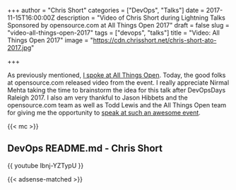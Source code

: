 +++
author = "Chris Short"
categories = ["DevOps", "Talks"]
date = 2017-11-15T16:00:00Z
description = "Video of Chris Short during Lightning Talks Sponsored by opensource.com at All Things Open 2017"
draft = false
slug = "video-all-things-open-2017"
tags = ["devops", "talks"]
title = "Video: All Things Open 2017"
image = "https://cdn.chrisshort.net/chris-short-ato-2017.jpg"

+++

As previously mentioned, [I spoke at All Things Open](/all-things-open-2017-devops-readme.md/). Today, the good folks at opensource.com released video from the event. I really appreciate Nirmal Mehta taking the time to brainstorm the idea for this talk after DevOpsDays Raleigh 2017. I also am very thankful to Jason Hibbets and the opensource.com team as well as Todd Lewis and the All Things Open team for giving me the opportunity to [speak at such an awesome event](https://allthingsopen.org/lightning-talks-hosted-by-opensource-com/).

{{< mc >}}

## DevOps README.md - Chris Short

{{ youtube Ibnj-YZTypU }}

{{< adsense-matched >}}
